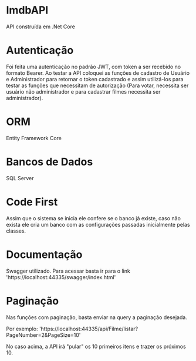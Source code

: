 # ImdbAPI

API construída em .Net Core

# Autenticação

Foi feita uma autenticação no padrão JWT, com token a ser recebido no formato Bearer. 
Ao testar a API coloquei as funções de cadastro de Usuário e Administrador para retornar o token cadastrado e assim utilizá-los para testar as funções que necessitam de autorização (Para votar, necessita ser usuário não administrador e para cadastrar filmes necessita ser administrador).

# ORM

Entity Framework Core

# Bancos de Dados

SQL Server

# Code First

Assim que o sistema se inicia ele confere se o banco já existe, caso não exista ele cria um banco com as configurações passadas inicialmente pelas classes. 

# Documentação

Swagger utilizado. Para acessar basta ir para o link 'https://localhost:44335/swagger/index.html'

# Paginação

Nas funções com paginação, basta enviar na query a paginação desejada.

Por exemplo: 'https://localhost:44335/api/Filme/listar?PageNumber=2&PageSize=10'

No caso acima, a API irá "pular" os 10 primeiros itens e trazer os próximos 10.
